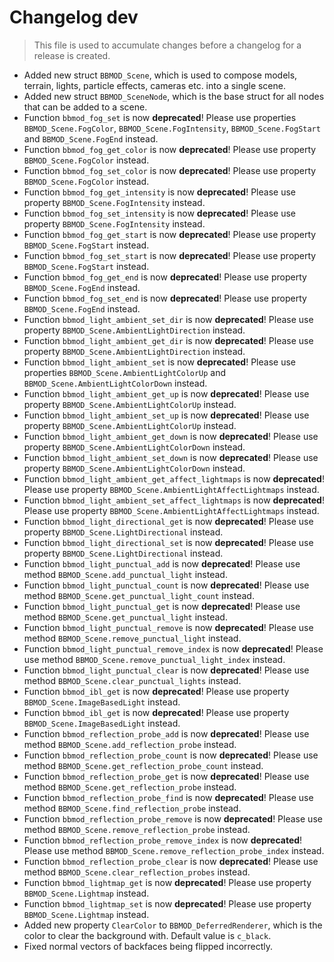 # Changelog dev
> This file is used to accumulate changes before a changelog for a release is created.

* Added new struct `BBMOD_Scene`, which is used to compose models, terrain, lights, particle effects, cameras etc. into a single scene.
* Added new struct `BBMOD_SceneNode`, which is the base struct for all nodes that can be added to a scene.
* Function `bbmod_fog_set` is now **deprecated**! Please use properties `BBMOD_Scene.FogColor`, `BBMOD_Scene.FogIntensity`, `BBMOD_Scene.FogStart` and `BBMOD_Scene.FogEnd` instead.
* Function `bbmod_fog_get_color` is now **deprecated**! Please use property `BBMOD_Scene.FogColor` instead.
* Function `bbmod_fog_set_color` is now **deprecated**! Please use property `BBMOD_Scene.FogColor` instead.
* Function `bbmod_fog_get_intensity` is now **deprecated**! Please use property `BBMOD_Scene.FogIntensity` instead.
* Function `bbmod_fog_set_intensity` is now **deprecated**! Please use property `BBMOD_Scene.FogIntensity` instead.
* Function `bbmod_fog_get_start` is now **deprecated**! Please use property `BBMOD_Scene.FogStart` instead.
* Function `bbmod_fog_set_start` is now **deprecated**! Please use property `BBMOD_Scene.FogStart` instead.
* Function `bbmod_fog_get_end` is now **deprecated**! Please use property `BBMOD_Scene.FogEnd` instead.
* Function `bbmod_fog_set_end` is now **deprecated**! Please use property `BBMOD_Scene.FogEnd` instead.
* Function `bbmod_light_ambient_set_dir` is now **deprecated**! Please use property `BBMOD_Scene.AmbientLightDirection` instead.
* Function `bbmod_light_ambient_get_dir` is now **deprecated**! Please use property `BBMOD_Scene.AmbientLightDirection` instead.
* Function `bbmod_light_ambient_set` is now **deprecated**! Please use properties `BBMOD_Scene.AmbientLightColorUp` and `BBMOD_Scene.AmbientLightColorDown` instead.
* Function `bbmod_light_ambient_get_up` is now **deprecated**! Please use property `BBMOD_Scene.AmbientLightColorUp` instead.
* Function `bbmod_light_ambient_set_up` is now **deprecated**! Please use property `BBMOD_Scene.AmbientLightColorUp` instead.
* Function `bbmod_light_ambient_get_down` is now **deprecated**! Please use property `BBMOD_Scene.AmbientLightColorDown` instead.
* Function `bbmod_light_ambient_set_down` is now **deprecated**! Please use property `BBMOD_Scene.AmbientLightColorDown` instead.
* Function `bbmod_light_ambient_get_affect_lightmaps` is now **deprecated**! Please use property `BBMOD_Scene.AmbientLightAffectLightmaps` instead.
* Function `bbmod_light_ambient_set_affect_lightmaps` is now **deprecated**! Please use property `BBMOD_Scene.AmbientLightAffectLightmaps` instead.
* Function `bbmod_light_directional_get` is now **deprecated**! Please use property `BBMOD_Scene.LightDirectional` instead.
* Function `bbmod_light_directional_set` is now **deprecated**! Please use property `BBMOD_Scene.LightDirectional` instead.
* Function `bbmod_light_punctual_add` is now **deprecated**! Please use method `BBMOD_Scene.add_punctual_light` instead.
* Function `bbmod_light_punctual_count` is now **deprecated**! Please use method `BBMOD_Scene.get_punctual_light_count` instead.
* Function `bbmod_light_punctual_get` is now **deprecated**! Please use method `BBMOD_Scene.get_punctual_light` instead.
* Function `bbmod_light_punctual_remove` is now **deprecated**! Please use method `BBMOD_Scene.remove_punctual_light` instead.
* Function `bbmod_light_punctual_remove_index` is now **deprecated**! Please use method `BBMOD_Scene.remove_punctual_light_index` instead.
* Function `bbmod_light_punctual_clear` is now **deprecated**! Please use method `BBMOD_Scene.clear_punctual_lights` instead.
* Function `bbmod_ibl_get` is now **deprecated**! Please use property `BBMOD_Scene.ImageBasedLight` instead.
* Function `bbmod_ibl_get` is now **deprecated**! Please use property `BBMOD_Scene.ImageBasedLight` instead.
* Function `bbmod_reflection_probe_add` is now **deprecated**! Please use method `BBMOD_Scene.add_reflection_probe` instead.
* Function `bbmod_reflection_probe_count` is now **deprecated**! Please use method `BBMOD_Scene.get_reflection_probe_count` instead.
* Function `bbmod_reflection_probe_get` is now **deprecated**! Please use method `BBMOD_Scene.get_reflection_probe` instead.
* Function `bbmod_reflection_probe_find` is now **deprecated**! Please use method `BBMOD_Scene.find_reflection_probe` instead.
* Function `bbmod_reflection_probe_remove` is now **deprecated**! Please use method `BBMOD_Scene.remove_reflection_probe` instead.
* Function `bbmod_reflection_probe_remove_index` is now **deprecated**! Please use method `BBMOD_Scene.remove_reflection_probe_index` instead.
* Function `bbmod_reflection_probe_clear` is now **deprecated**! Please use method `BBMOD_Scene.clear_reflection_probes` instead.
* Function `bbmod_lightmap_get` is now **deprecated**! Please use property `BBMOD_Scene.Lightmap` instead.
* Function `bbmod_lightmap_set` is now **deprecated**! Please use property `BBMOD_Scene.Lightmap` instead.
* Added new property `ClearColor` to `BBMOD_DeferredRenderer`, which is the color to clear the background with. Default value is `c_black`.
* Fixed normal vectors of backfaces being flipped incorrectly.
